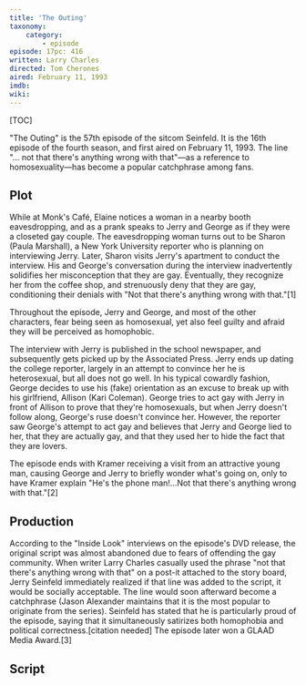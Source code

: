 ```yaml
---
title: 'The Outing'
taxonomy:
    category:
        - episode
episode: 17pc: 416         
written: Larry Charles
directed: Tom Cherones
aired: February 11, 1993
imdb: 
wiki: 
---
```


[TOC]

"The Outing" is the 57th episode of the sitcom Seinfeld. It is the 16th episode of the fourth season, and first aired on February 11, 1993. The line "… not that there's anything wrong with that"—as a reference to homosexuality—has become a popular catchphrase among fans.

## Plot

While at Monk's Café, Elaine notices a woman in a nearby booth eavesdropping, and as a prank speaks to Jerry and George as if they were a closeted gay couple. The eavesdropping woman turns out to be Sharon (Paula Marshall), a New York University reporter who is planning on interviewing Jerry. Later, Sharon visits Jerry's apartment to conduct the interview. His and George's conversation during the interview inadvertently solidifies her misconception that they are gay. Eventually, they recognize her from the coffee shop, and strenuously deny that they are gay, conditioning their denials with "Not that there's anything wrong with that."[1]

Throughout the episode, Jerry and George, and most of the other characters, fear being seen as homosexual, yet also feel guilty and afraid they will be perceived as homophobic.

The interview with Jerry is published in the school newspaper, and subsequently gets picked up by the Associated Press. Jerry ends up dating the college reporter, largely in an attempt to convince her he is heterosexual, but all does not go well. In his typical cowardly fashion, George decides to use his (fake) orientation as an excuse to break up with his girlfriend, Allison (Kari Coleman). George tries to act gay with Jerry in front of Allison to prove that they're homosexuals, but when Jerry doesn't follow along, George's ruse doesn't convince her. However, the reporter saw George's attempt to act gay and believes that Jerry and George lied to her, that they are actually gay, and that they used her to hide the fact that they are lovers.

The episode ends with Kramer receiving a visit from an attractive young man, causing George and Jerry to briefly wonder what's going on, only to have Kramer explain "He's the phone man!...Not that there's anything wrong with that."[2]

## Production

According to the "Inside Look" interviews on the episode's DVD release, the original script was almost abandoned due to fears of offending the gay community. When writer Larry Charles casually used the phrase "not that there's anything wrong with that" on a post-it attached to the story board, Jerry Seinfeld immediately realized if that line was added to the script, it would be socially acceptable. The line would soon afterward become a catchphrase (Jason Alexander maintains that it is the most popular to originate from the series). Seinfeld has stated that he is particularly proud of the episode, saying that it simultaneously satirizes both homophobia and political correctness.[citation needed] The episode later won a GLAAD Media Award.[3]

## Script
